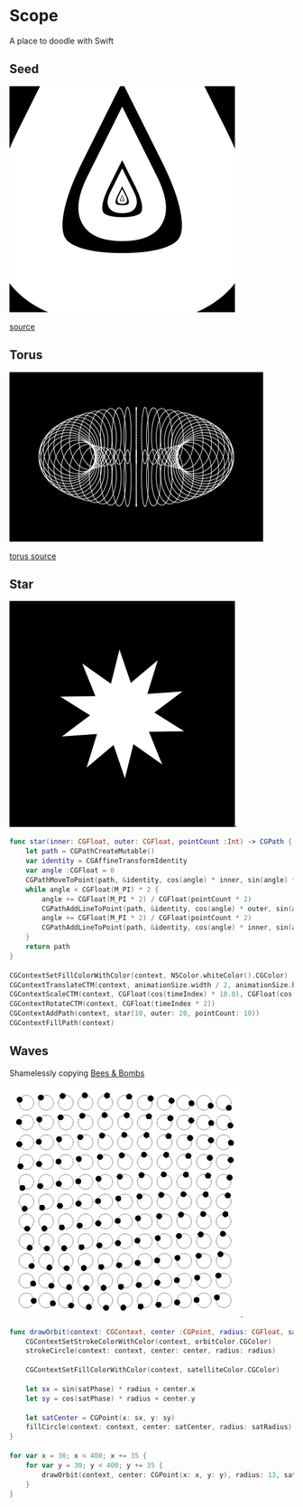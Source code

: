 # Scope

A place to doodle with Swift

## Seed

![](https://github.com/fcanas/Scope/blob/master/Seed/Seed.gif?raw=true)

[source](https://github.com/fcanas/Scope/blob/master/Seed/SeedView.swift)

## Torus
![](https://github.com/fcanas/Scope/blob/master/Torus/Torus.gif?raw=true)

[torus source](https://github.com/fcanas/Scope/blob/master/Torus/TorusView.swift)

## Star
![](https://github.com/fcanas/Scope/blob/master/Star/Star.gif?raw=true).

```swift
func star(inner: CGFloat, outer: CGFloat, pointCount :Int) -> CGPath {
    let path = CGPathCreateMutable()
    var identity = CGAffineTransformIdentity
    var angle :CGFloat = 0
    CGPathMoveToPoint(path, &identity, cos(angle) * inner, sin(angle) * inner)
    while angle < CGFloat(M_PI) * 2 {
        angle += CGFloat(M_PI * 2) / CGFloat(pointCount * 2)
        CGPathAddLineToPoint(path, &identity, cos(angle) * outer, sin(angle) * outer)
        angle += CGFloat(M_PI * 2) / CGFloat(pointCount * 2)
        CGPathAddLineToPoint(path, &identity, cos(angle) * inner, sin(angle) * inner)
    }
    return path
}

CGContextSetFillColorWithColor(context, NSColor.whiteColor().CGColor)
CGContextTranslateCTM(context, animationSize.width / 2, animationSize.height / 2)
CGContextScaleCTM(context, CGFloat(cos(timeIndex) * 10.0), CGFloat(cos(timeIndex) * 10.0))
CGContextRotateCTM(context, CGFloat(timeIndex * 2))
CGContextAddPath(context, star(10, outer: 20, pointCount: 10))
CGContextFillPath(context)
```

## Waves
Shamelessly copying [Bees & Bombs](http://beesandbombs.tumblr.com/post/134366721074/ok-couldnt-resist-remaking-this-old-chestnut-in)

![](https://github.com/fcanas/Scope/blob/master/Waves/Waves.gif?raw=true).

```swift
func drawOrbit(context: CGContext, center :CGPoint, radius: CGFloat, satRadius: CGFloat, satPhase: CGFloat) {
    CGContextSetStrokeColorWithColor(context, orbitColor.CGColor)
    strokeCircle(context: context, center: center, radius: radius)
    
    CGContextSetFillColorWithColor(context, satelliteColor.CGColor)
    
    let sx = sin(satPhase) * radius + center.x
    let sy = cos(satPhase) * radius + center.y
    
    let satCenter = CGPoint(x: sx, y: sy)
    fillCircle(context: context, center: satCenter, radius: satRadius)
}

for var x = 30; x < 400; x += 35 {
    for var y = 30; y < 400; y += 35 {
        drawOrbit(context, center: CGPoint(x: x, y: y), radius: 13, satRadius: 5, satPhase: p + CGFloat(x) / 100.0 + CGFloat(y) / 100.0)
    }
}
```
